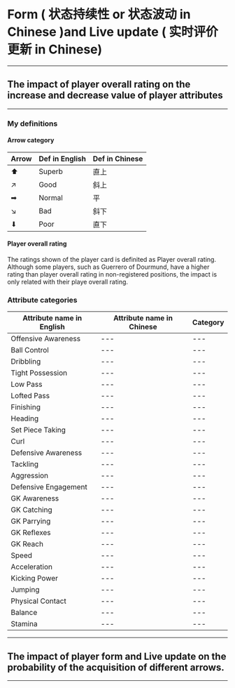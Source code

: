 # Form ( 状态持续性 or 状态波动 in Chinese )and Live update ( 实时评价更新 in Chinese)
---
## The impact of player overall rating on the increase and decrease value of player attributes
---
### My definitions

#### Arrow category

| Arrow | Def in English | Def in Chinese |
| --- | --- | --- |
| ⬆ | Superb | 直上 |
| ↗ | Good | 斜上 |
| ➡ | Normal | 平 |
| ↘ | Bad | 斜下 |
| ⬇ | Poor | 直下 |

#### Player overall rating

The ratings shown of the player card is definited as Player overall rating. Although some players, such as Guerrero of Dourmund, have a higher rating than player overall rating in non-registered positions, the impact is only related with their playe overall rating.

### Attribute categories
| Attribute name in English | Attribute name in Chinese | Category |
| --- | --- | --- |
| Offensive Awareness | --- | --- |
| Ball Control | --- | --- |
| Dribbling | --- | --- |
| Tight Possession | --- | --- |
| Low Pass | --- | --- |
| Lofted Pass | --- | --- |
| Finishing | --- | --- |
| Heading | --- | --- |
| Set Piece Taking | --- | --- |
| Curl | --- | --- |
| Defensive Awareness | --- | --- |
| Tackling | --- | --- |
| Aggression | --- | --- |
| Defensive Engagement | --- | --- |
| GK Awareness | --- | --- |
| GK Catching | --- | --- |
| GK Parrying | --- | --- |
| GK Reflexes | --- | --- |
| GK Reach | --- | --- |
| Speed | --- | --- |
| Acceleration | --- | --- |
| Kicking Power | --- | --- |
| Jumping | --- | --- |
| Physical Contact | --- | --- |
| Balance | --- | --- |
| Stamina | --- | --- |

---
## The impact of player form and Live update on the probability of the acquisition of different arrows.
---
